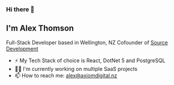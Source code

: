 
###  Hi there 👋

 
##  I'm Alex Thomson

Full-Stack Developer based in Wellington, NZ
Cofounder of [Source Development](https://sourcedevelopment.co.nz/)

- ⚡ My Tech Stack of choice is React, DotNet 5 and PostgreSQL
- 👨‍💻 I'm currently working on multiple SaaS projects
- 📫 How to reach me: alex@axiomdigital.nz
